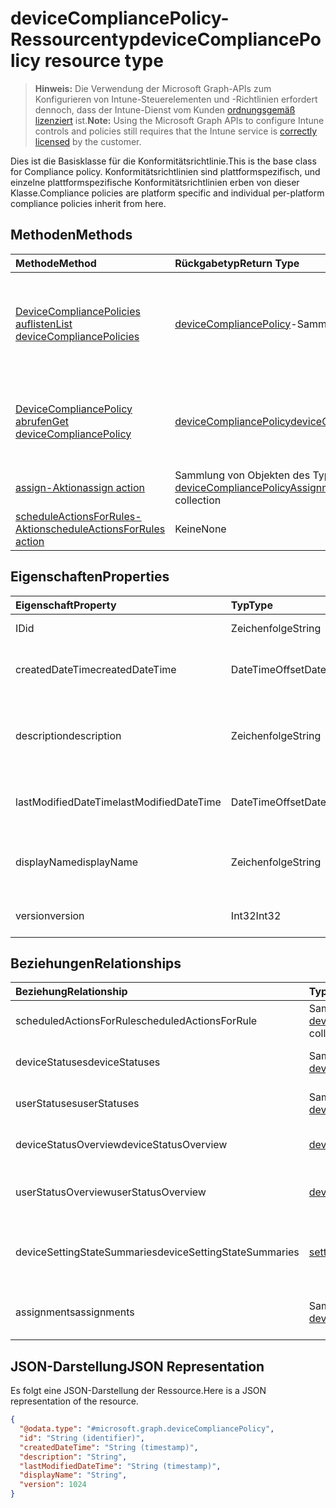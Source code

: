 # <a name="devicecompliancepolicy-resource-type"></a><span data-ttu-id="1026b-101">deviceCompliancePolicy-Ressourcentyp</span><span class="sxs-lookup"><span data-stu-id="1026b-101">deviceCompliancePolicy resource type</span></span>

> <span data-ttu-id="1026b-102">**Hinweis:** Die Verwendung der Microsoft Graph-APIs zum Konfigurieren von Intune-Steuerelementen und -Richtlinien erfordert dennoch, dass der Intune-Dienst vom Kunden [ordnungsgemäß lizenziert](https://go.microsoft.com/fwlink/?linkid=839381) ist.</span><span class="sxs-lookup"><span data-stu-id="1026b-102">**Note:** Using the Microsoft Graph APIs to configure Intune controls and policies still requires that the Intune service is [correctly licensed](https://go.microsoft.com/fwlink/?linkid=839381) by the customer.</span></span>

<span data-ttu-id="1026b-103">Dies ist die Basisklasse für die Konformitätsrichtlinie.</span><span class="sxs-lookup"><span data-stu-id="1026b-103">This is the base class for Compliance policy.</span></span> <span data-ttu-id="1026b-104">Konformitätsrichtlinien sind plattformspezifisch, und einzelne plattformspezifische Konformitätsrichtlinien erben von dieser Klasse.</span><span class="sxs-lookup"><span data-stu-id="1026b-104">Compliance policies are platform specific and individual per-platform compliance policies inherit from here.</span></span> 
## <a name="methods"></a><span data-ttu-id="1026b-105">Methoden</span><span class="sxs-lookup"><span data-stu-id="1026b-105">Methods</span></span>
|<span data-ttu-id="1026b-106">Methode</span><span class="sxs-lookup"><span data-stu-id="1026b-106">Method</span></span>|<span data-ttu-id="1026b-107">Rückgabetyp</span><span class="sxs-lookup"><span data-stu-id="1026b-107">Return Type</span></span>|<span data-ttu-id="1026b-108">Beschreibung</span><span class="sxs-lookup"><span data-stu-id="1026b-108">Description</span></span>|
|:---|:---|:---|
|[<span data-ttu-id="1026b-109">DeviceCompliancePolicies auflisten</span><span class="sxs-lookup"><span data-stu-id="1026b-109">List deviceCompliancePolicies</span></span>](../api/intune_deviceconfig_devicecompliancepolicy_list.md)|<span data-ttu-id="1026b-110">[deviceCompliancePolicy](../resources/intune_deviceconfig_devicecompliancepolicy.md)-Sammlung</span><span class="sxs-lookup"><span data-stu-id="1026b-110">[deviceCompliancePolicy](../resources/intune_deviceconfig_devicecompliancepolicy.md) collection</span></span>|<span data-ttu-id="1026b-111">Auflisten von Eigenschaften und Beziehungen der [deviceCompliancePolicy](../resources/intune_deviceconfig_devicecompliancepolicy.md)-Objekte.</span><span class="sxs-lookup"><span data-stu-id="1026b-111">List properties and relationships of the [deviceCompliancePolicy](../resources/intune_deviceconfig_devicecompliancepolicy.md) objects.</span></span>|
|[<span data-ttu-id="1026b-112">DeviceCompliancePolicy abrufen</span><span class="sxs-lookup"><span data-stu-id="1026b-112">Get deviceCompliancePolicy</span></span>](../api/intune_deviceconfig_devicecompliancepolicy_get.md)|[<span data-ttu-id="1026b-113">deviceCompliancePolicy</span><span class="sxs-lookup"><span data-stu-id="1026b-113">deviceCompliancePolicy</span></span>](../resources/intune_deviceconfig_devicecompliancepolicy.md)|<span data-ttu-id="1026b-114">Lesen von Eigenschaften und Beziehungen des [deviceCompliancePolicy](../resources/intune_deviceconfig_devicecompliancepolicy.md)-Objekts.</span><span class="sxs-lookup"><span data-stu-id="1026b-114">Read properties and relationships of the [deviceCompliancePolicy](../resources/intune_deviceconfig_devicecompliancepolicy.md) object.</span></span>|
|[<span data-ttu-id="1026b-115">assign-Aktion</span><span class="sxs-lookup"><span data-stu-id="1026b-115">assign action</span></span>](../api/intune_deviceconfig_devicecompliancepolicy_assign.md)|<span data-ttu-id="1026b-116">Sammlung von Objekten des Typs [deviceCompliancePolicyAssignment](../resources/intune_deviceconfig_devicecompliancepolicyassignment.md)</span><span class="sxs-lookup"><span data-stu-id="1026b-116">[deviceCompliancePolicyAssignment](../resources/intune_deviceconfig_devicecompliancepolicyassignment.md) collection</span></span>|<span data-ttu-id="1026b-117">Noch nicht dokumentiert</span><span class="sxs-lookup"><span data-stu-id="1026b-117">Not yet documented</span></span>|
|[<span data-ttu-id="1026b-118">scheduleActionsForRules-Aktion</span><span class="sxs-lookup"><span data-stu-id="1026b-118">scheduleActionsForRules action</span></span>](../api/intune_deviceconfig_devicecompliancepolicy_scheduleactionsforrules.md)|<span data-ttu-id="1026b-119">Keine</span><span class="sxs-lookup"><span data-stu-id="1026b-119">None</span></span>|<span data-ttu-id="1026b-120">Noch nicht dokumentiert</span><span class="sxs-lookup"><span data-stu-id="1026b-120">Not yet documented</span></span>|

## <a name="properties"></a><span data-ttu-id="1026b-121">Eigenschaften</span><span class="sxs-lookup"><span data-stu-id="1026b-121">Properties</span></span>
|<span data-ttu-id="1026b-122">Eigenschaft</span><span class="sxs-lookup"><span data-stu-id="1026b-122">Property</span></span>|<span data-ttu-id="1026b-123">Typ</span><span class="sxs-lookup"><span data-stu-id="1026b-123">Type</span></span>|<span data-ttu-id="1026b-124">Beschreibung</span><span class="sxs-lookup"><span data-stu-id="1026b-124">Description</span></span>|
|:---|:---|:---|
|<span data-ttu-id="1026b-125">ID</span><span class="sxs-lookup"><span data-stu-id="1026b-125">id</span></span>|<span data-ttu-id="1026b-126">Zeichenfolge</span><span class="sxs-lookup"><span data-stu-id="1026b-126">String</span></span>|<span data-ttu-id="1026b-127">Schlüssel der Entität.</span><span class="sxs-lookup"><span data-stu-id="1026b-127">Key of the entity.</span></span>|
|<span data-ttu-id="1026b-128">createdDateTime</span><span class="sxs-lookup"><span data-stu-id="1026b-128">createdDateTime</span></span>|<span data-ttu-id="1026b-129">DateTimeOffset</span><span class="sxs-lookup"><span data-stu-id="1026b-129">DateTimeOffset</span></span>|<span data-ttu-id="1026b-130">Datum und Uhrzeit der Erstellung des Objekts</span><span class="sxs-lookup"><span data-stu-id="1026b-130">DateTime the object was created.</span></span>|
|<span data-ttu-id="1026b-131">description</span><span class="sxs-lookup"><span data-stu-id="1026b-131">description</span></span>|<span data-ttu-id="1026b-132">Zeichenfolge</span><span class="sxs-lookup"><span data-stu-id="1026b-132">String</span></span>|<span data-ttu-id="1026b-133">Vom Administrator bereitgestellte Beschreibung der Gerätekonfiguration</span><span class="sxs-lookup"><span data-stu-id="1026b-133">Admin provided description of the Device Configuration.</span></span>|
|<span data-ttu-id="1026b-134">lastModifiedDateTime</span><span class="sxs-lookup"><span data-stu-id="1026b-134">lastModifiedDateTime</span></span>|<span data-ttu-id="1026b-135">DateTimeOffset</span><span class="sxs-lookup"><span data-stu-id="1026b-135">DateTimeOffset</span></span>|<span data-ttu-id="1026b-136">Datum und Uhrzeit der letzten Änderung des Objekts.</span><span class="sxs-lookup"><span data-stu-id="1026b-136">DateTime the object was last modified.</span></span>|
|<span data-ttu-id="1026b-137">displayName</span><span class="sxs-lookup"><span data-stu-id="1026b-137">displayName</span></span>|<span data-ttu-id="1026b-138">Zeichenfolge</span><span class="sxs-lookup"><span data-stu-id="1026b-138">String</span></span>|<span data-ttu-id="1026b-139">Vom Administrator bereitgestellter Name der Gerätekonfiguration</span><span class="sxs-lookup"><span data-stu-id="1026b-139">Admin provided name of the device configuration.</span></span>|
|<span data-ttu-id="1026b-140">version</span><span class="sxs-lookup"><span data-stu-id="1026b-140">version</span></span>|<span data-ttu-id="1026b-141">Int32</span><span class="sxs-lookup"><span data-stu-id="1026b-141">Int32</span></span>|<span data-ttu-id="1026b-142">Version der Gerätekonfiguration.</span><span class="sxs-lookup"><span data-stu-id="1026b-142">Version of the device configuration.</span></span>|

## <a name="relationships"></a><span data-ttu-id="1026b-143">Beziehungen</span><span class="sxs-lookup"><span data-stu-id="1026b-143">Relationships</span></span>
|<span data-ttu-id="1026b-144">Beziehung</span><span class="sxs-lookup"><span data-stu-id="1026b-144">Relationship</span></span>|<span data-ttu-id="1026b-145">Typ</span><span class="sxs-lookup"><span data-stu-id="1026b-145">Type</span></span>|<span data-ttu-id="1026b-146">Beschreibung</span><span class="sxs-lookup"><span data-stu-id="1026b-146">Description</span></span>|
|:---|:---|:---|
|<span data-ttu-id="1026b-147">scheduledActionsForRule</span><span class="sxs-lookup"><span data-stu-id="1026b-147">scheduledActionsForRule</span></span>|<span data-ttu-id="1026b-148">Sammlung von Objekten des Typs [deviceComplianceScheduledActionForRule](../resources/intune_deviceconfig_devicecompliancescheduledactionforrule.md)</span><span class="sxs-lookup"><span data-stu-id="1026b-148">[deviceComplianceScheduledActionForRule](../resources/intune_deviceconfig_devicecompliancescheduledactionforrule.md) collection</span></span>|<span data-ttu-id="1026b-149">Die Liste der geplanten Aktion für diese Regel</span><span class="sxs-lookup"><span data-stu-id="1026b-149">The list of scheduled action for this rule</span></span>|
|<span data-ttu-id="1026b-150">deviceStatuses</span><span class="sxs-lookup"><span data-stu-id="1026b-150">deviceStatuses</span></span>|<span data-ttu-id="1026b-151">Sammlung von Objekten des Typs [deviceComplianceDeviceStatus](../resources/intune_deviceconfig_devicecompliancedevicestatus.md)</span><span class="sxs-lookup"><span data-stu-id="1026b-151">[deviceComplianceDeviceStatus](../resources/intune_deviceconfig_devicecompliancedevicestatus.md) collection</span></span>|<span data-ttu-id="1026b-152">Liste von Objekten des Typs „deviceComplianceDeviceStatus“.</span><span class="sxs-lookup"><span data-stu-id="1026b-152">List of DeviceComplianceDeviceStatus.</span></span>|
|<span data-ttu-id="1026b-153">userStatuses</span><span class="sxs-lookup"><span data-stu-id="1026b-153">userStatuses</span></span>|<span data-ttu-id="1026b-154">Sammlung von Objekten des Typs [deviceComplianceUserStatus](../resources/intune_deviceconfig_devicecomplianceuserstatus.md)</span><span class="sxs-lookup"><span data-stu-id="1026b-154">[deviceComplianceUserStatus](../resources/intune_deviceconfig_devicecomplianceuserstatus.md) collection</span></span>|<span data-ttu-id="1026b-155">Liste von Objekten des Typs „deviceComplianceUserStatus“.</span><span class="sxs-lookup"><span data-stu-id="1026b-155">List of DeviceComplianceUserStatus.</span></span>|
|<span data-ttu-id="1026b-156">deviceStatusOverview</span><span class="sxs-lookup"><span data-stu-id="1026b-156">deviceStatusOverview</span></span>|[<span data-ttu-id="1026b-157">deviceComplianceDeviceOverview</span><span class="sxs-lookup"><span data-stu-id="1026b-157">deviceComplianceDeviceOverview</span></span>](../resources/intune_deviceconfig_devicecompliancedeviceoverview.md)|<span data-ttu-id="1026b-158">Übersicht über den Status der Gerätekonformität nach Gerät</span><span class="sxs-lookup"><span data-stu-id="1026b-158">Device compliance devices status overview</span></span>|
|<span data-ttu-id="1026b-159">userStatusOverview</span><span class="sxs-lookup"><span data-stu-id="1026b-159">userStatusOverview</span></span>|[<span data-ttu-id="1026b-160">deviceComplianceUserOverview</span><span class="sxs-lookup"><span data-stu-id="1026b-160">deviceComplianceUserOverview</span></span>](../resources/intune_deviceconfig_devicecomplianceuseroverview.md)|<span data-ttu-id="1026b-161">Übersicht über den Status der Gerätekonformität nach Benutzer</span><span class="sxs-lookup"><span data-stu-id="1026b-161">Device compliance users status overview</span></span>|
|<span data-ttu-id="1026b-162">deviceSettingStateSummaries</span><span class="sxs-lookup"><span data-stu-id="1026b-162">deviceSettingStateSummaries</span></span>|<span data-ttu-id="1026b-163"> [settingStateDeviceSummary](../resources/intune_deviceconfig_settingstatedevicesummary.md)-Sammlung</span><span class="sxs-lookup"><span data-stu-id="1026b-163">[settingStateDeviceSummary](../resources/intune_deviceconfig_settingstatedevicesummary.md) collection</span></span>|<span data-ttu-id="1026b-164">Übersicht über den Einstellungsstatus der Konformitätsrichtlinie nach Gerät</span><span class="sxs-lookup"><span data-stu-id="1026b-164">Compliance Setting State Device Summary</span></span>|
|<span data-ttu-id="1026b-165">assignments</span><span class="sxs-lookup"><span data-stu-id="1026b-165">assignments</span></span>|<span data-ttu-id="1026b-166">Sammlung von Objekten des Typs [deviceCompliancePolicyAssignment](../resources/intune_deviceconfig_devicecompliancepolicyassignment.md)</span><span class="sxs-lookup"><span data-stu-id="1026b-166">[deviceCompliancePolicyAssignment](../resources/intune_deviceconfig_devicecompliancepolicyassignment.md) collection</span></span>|<span data-ttu-id="1026b-167">Sammlung von Zuweisungen für die Konformitätsrichtlinie.</span><span class="sxs-lookup"><span data-stu-id="1026b-167">The collection of assignments for this compliance policy.</span></span>|

## <a name="json-representation"></a><span data-ttu-id="1026b-168">JSON-Darstellung</span><span class="sxs-lookup"><span data-stu-id="1026b-168">JSON Representation</span></span>
<span data-ttu-id="1026b-169">Es folgt eine JSON-Darstellung der Ressource.</span><span class="sxs-lookup"><span data-stu-id="1026b-169">Here is a JSON representation of the resource.</span></span>
<!--{
  "blockType": "resource",
  "baseType": "microsoft.graph.entity",
  "keyProperty": "id",
  "@odata.type": "microsoft.graph.deviceCompliancePolicy"
}-->
``` json
{
  "@odata.type": "#microsoft.graph.deviceCompliancePolicy",
  "id": "String (identifier)",
  "createdDateTime": "String (timestamp)",
  "description": "String",
  "lastModifiedDateTime": "String (timestamp)",
  "displayName": "String",
  "version": 1024
}
```








